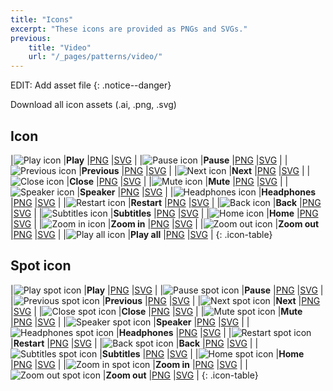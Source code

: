 ```yaml
---
title: "Icons"
excerpt: "These icons are provided as PNGs and SVGs."
previous:
    title: "Video"
    url: "/_pages/patterns/video/"
---
```


EDIT: Add asset file
{: .notice--danger}

<a class="btn btn--info btn--large"><i class="fa fa-download"></i> Download all icon assets (.ai, .png, .svg)</a>

## Icon

|![Play icon](/images/icons/icon-play.png)              |__Play__       |<a download href="/images/icons/png/icon-play.png">PNG</a>            |<a download href="/images/icons/svg/icon-play.svg">SVG</a>       |
|![Pause icon](/images/icons/icon-pause.png)            |__Pause__      |<a download href="/images/icons/png/icon-pause.png">PNG</a>           |<a download href="/images/icons/svg/icon-pause.svg">SVG</a>      |
|![Previous icon](/images/icons/icon-previous.png)      |__Previous__   |<a download href="/images/icons/png/icon-previous.png">PNG</a>        |<a download href="/images/icons/svg/icon-previous.svg">SVG</a>   |
|![Next icon](/images/icons/icon-next.png)              |__Next__       |<a download href="/images/icons/png/icon-next.png">PNG</a>            |<a download href="/images/icons/svg/icon-next.svg">SVG</a>       |
|![Close icon](/images/icons/icon-close.png)            |__Close__      |<a download href="/images/icons/png/icon-close.png">PNG</a>           |<a download href="/images/icons/svg/icon-close.svg">SVG</a>      |
|![Mute icon](/images/icons/icon-mute.png)              |__Mute__       |<a download href="/images/icons/png/icon-mute.png">PNG</a>            |<a download href="/images/icons/svg/icon-mute.svg">SVG</a>       |
|![Speaker icon](/images/icons/icon-speaker.png)        |__Speaker__    |<a download href="/images/icons/png/icon-speaker.png">PNG</a>         |<a download href="/images/icons/svg/icon-speaker.svg">SVG</a>    |
|![Headphones icon](/images/icons/icon-headphones.png)  |__Headphones__ |<a download href="/images/icons/png/icon-headphones.png">PNG</a>      |<a download href="/images/icons/svg/icon-headphones.svg">SVG</a> |
|![Restart icon](/images/icons/icon-restart.png)        |__Restart__    |<a download href="/images/icons/png/icon-restart.png">PNG</a>         |<a download href="/images/icons/svg/icon-restart.svg">SVG</a>    |
|![Back icon](/images/icons/icon-back.png)              |__Back__       |<a download href="/images/icons/png/icon-back.png">PNG</a>            |<a download href="/images/icons/svg/icon-back.svg">SVG</a>       |
|![Subtitles icon](/images/icons/icon-subtitles.png)    |__Subtitles__  |<a download href="/images/icons/png/icon-subtitles.png">PNG</a>       |<a download href="/images/icons/svg/icon-subtitles.svg">SVG</a>  |
|![Home icon](/images/icons/icon-home.png)              |__Home__       |<a download href="/images/icons/png/icon-home.png">PNG</a>            |<a download href="/images/icons/svg/icon-home.svg">SVG</a>       |
|![Zoom in icon](/images/icons/icon-zoom-in.png)        |__Zoom in__    |<a download href="/images/icons/png/icon-zoom-in.png">PNG</a>         |<a download href="/images/icons/svg/icon-zoom-in.svg">SVG</a>    |
|![Zoom out icon](/images/icons/icon-zoom-out.png)      |__Zoom out__   |<a download href="/images/icons/png/icon-zoom-out.png">PNG</a>        |<a download href="/images/icons/svg/icon-zoom-out.svg">SVG</a>   |
|![Play all icon](/images/icons/icon-play-all.png)      |__Play all__   |<a download href="/images/icons/png/icon-play-all.png">PNG</a>        |<a download href="/images/icons/svg/icon-play-all.svg">SVG</a>   |
{: .icon-table}

## Spot icon

|![Play spot icon](/images/icons/icon-play-spot.png)              |__Play__       |<a download href="/images/icons/png/icon-play-spot.png">PNG</a>            |<a download href="/images/icons/svg/icon-play-spot.svg">SVG</a>       |
|![Pause spot icon](/images/icons/icon-pause-spot.png)            |__Pause__      |<a download href="/images/icons/png/icon-pause-spot.png">PNG</a>           |<a download href="/images/icons/svg/icon-pause-spot.svg">SVG</a>      |
|![Previous spot icon](/images/icons/icon-previous-spot.png)      |__Previous__   |<a download href="/images/icons/png/icon-previous-spot.png">PNG</a>        |<a download href="/images/icons/svg/icon-previous-spot.svg">SVG</a>   |
|![Next spot icon](/images/icons/icon-next-spot.png)              |__Next__       |<a download href="/images/icons/png/icon-next-spot.png">PNG</a>            |<a download href="/images/icons/svg/icon-next-spot.svg">SVG</a>       |
|![Close spot icon](/images/icons/icon-close-spot.png)            |__Close__      |<a download href="/images/icons/png/icon-close-spot.png">PNG</a>           |<a download href="/images/icons/svg/icon-close-spot.svg">SVG</a>      |
|![Mute spot icon](/images/icons/icon-mute-spot.png)              |__Mute__       |<a download href="/images/icons/png/icon-mute-spot.png">PNG</a>            |<a download href="/images/icons/svg/icon-mute-spot.svg">SVG</a>       |
|![Speaker spot icon](/images/icons/icon-speaker-spot.png)        |__Speaker__    |<a download href="/images/icons/png/icon-speaker-spot.png">PNG</a>         |<a download href="/images/icons/svg/icon-speaker-spot.svg">SVG</a>    |
|![Headphones spot icon](/images/icons/icon-headphones-spot.png)  |__Headphones__ |<a download href="/images/icons/png/icon-headphones-spot.png">PNG</a>      |<a download href="/images/icons/svg/icon-headphones-spot.svg">SVG</a> |
|![Restart spot icon](/images/icons/icon-restart-spot.png)        |__Restart__    |<a download href="/images/icons/png/icon-restart-spot.png">PNG</a>         |<a download href="/images/icons/svg/icon-restart-spot.svg">SVG</a>    |
|![Back spot icon](/images/icons/icon-back-spot.png)              |__Back__       |<a download href="/images/icons/png/icon-back-spot.png">PNG</a>            |<a download href="/images/icons/svg/icon-back-spot.svg">SVG</a>       |
|![Subtitles spot icon](/images/icons/icon-subtitles-spot.png)    |__Subtitles__  |<a download href="/images/icons/png/icon-subtitles-spot.png">PNG</a>       |<a download href="/images/icons/svg/icon-subtitles-spot.svg">SVG</a>  |
|![Home spot icon](/images/icons/icon-home-spot.png)              |__Home__       |<a download href="/images/icons/png/icon-home-spot.png">PNG</a>            |<a download href="/images/icons/svg/icon-home-spot.svg">SVG</a>       |
|![Zoom in spot icon](/images/icons/icon-zoom-in-spot.png)        |__Zoom in__    |<a download href="/images/icons/png/icon-zoom-in-spot.png">PNG</a>         |<a download href="/images/icons/svg/icon-zoom-in-spot.svg">SVG</a>    |
|![Zoom out spot icon](/images/icons/icon-zoom-out-spot.png)      |__Zoom out__   |<a download href="/images/icons/png/icon-zoom-out-spot.png">PNG</a>        |<a download href="/images/icons/svg/icon-zoom-out-spot.svg">SVG</a>   |
{: .icon-table}
